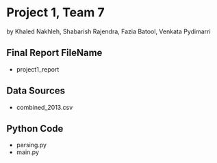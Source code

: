 # Project 1, Team 7
by Khaled Nakhleh, Shabarish Rajendra, Fazia Batool, Venkata Pydimarri

## Final Report FileName
 * project1_report

## Data Sources
 * combined_2013.csv


## Python Code
 * parsing.py
 * main.py

